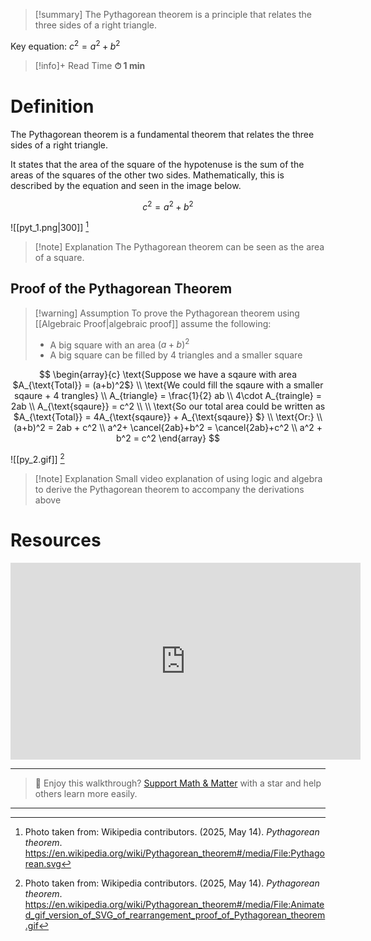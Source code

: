 
> [!summary]
The Pythagorean theorem is a principle that relates the three sides of a right triangle.
> 
Key equation:
$c^2 = a^2 + b^2$

>[!info]+ Read Time
**⏱ 1 min**

# Definition 
The Pythagorean theorem is a fundamental theorem that relates the three sides of a right triangle.

It states that the area of the square of the hypotenuse is the sum of the areas of the squares of the other two sides. Mathematically, this is described by the equation and seen in the image below.

$$
c^2 = a^2 + b^2
$$

![[pyt_1.png|300]]
[^1]
> [!note] Explanation 
The Pythagorean theorem can be seen as the area of a square.


## Proof of the Pythagorean Theorem
> [!warning] Assumption 
To prove the Pythagorean theorem using [[Algebraic Proof|algebraic proof]] assume the following:
> - A big square with an area $(a+b)^2$
> - A big square can be filled by 4 triangles and a smaller square

$$
\begin{array}{c} 
\text{Suppose we have a sqaure with area $A_{\text{Total}} = (a+b)^2$}  \\ 
\text{We could fill the sqaure with a smaller sqaure + 4 trangles} \\ 
A_{triangle} = \frac{1}{2} ab \\ 
4\cdot  A_{traingle} = 2ab
\\
A_{\text{sqaure}} = c^2 \\
\\
\text{So our total area could be written as $A_{\text{Total}} = 4A_{\text{sqaure}} + A_{\text{sqaure}} $} \\ 
\text{Or:} \\ 
(a+b)^2 = 2ab + c^2 \\ 
a^2+ \cancel{2ab}+b^2 = \cancel{2ab}+c^2 \\ 
a^2 + b^2 = c^2
\end{array}
$$

![[py_2.gif]]
[^2]
> [!note] Explanation
Small video explanation of using logic and algebra to derive the Pythagorean theorem to accompany the derivations above

# Resources
<iframe width="560" height="315" src="https://www.youtube.com/embed/VjI4LtotC2o?si=xKIJBCeJ7Yy4N2lc" title="YouTube video player" frameborder="0" allow="accelerometer; autoplay; clipboard-write; encrypted-media; gyroscope; picture-in-picture; web-share" referrerpolicy="strict-origin-when-cross-origin" allowfullscreen></iframe>


---

> 🧠 Enjoy this walkthrough? [Support Math & Matter](https://github.com/rajeevphysics/Obsidian-MathMatter) with a star and help others learn more easily.

---

[^1]: Photo taken from: Wikipedia contributors. (2025, May 14). _Pythagorean theorem_. https://en.wikipedia.org/wiki/Pythagorean_theorem#/media/File:Pythagorean.svg

[^2]: Photo taken from: 
	Wikipedia contributors. (2025, May 14). _Pythagorean theorem_. https://en.wikipedia.org/wiki/Pythagorean_theorem#/media/File:Animated_gif_version_of_SVG_of_rearrangement_proof_of_Pythagorean_theorem.gif
